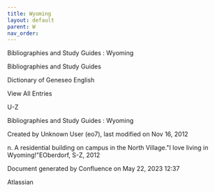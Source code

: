 ```yaml
---
title: Wyoming
layout: default
parent: W
nav_order:
---
```


Bibliographies and Study Guides : Wyoming

Bibliographies and Study Guides

Dictionary of Geneseo English

View All Entries

U-Z

Bibliographies and Study Guides : Wyoming

Created by  Unknown User (eo7), last modified on Nov 16, 2012

n. A residential building on campus in the North Village.&quot;I love living in Wyoming!&quot;EOberdorf, S-Z, 2012

Document generated by Confluence on May 22, 2023 12:37

Atlassian
